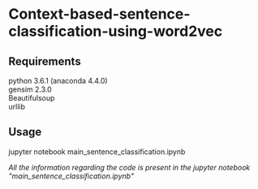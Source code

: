 # Context-based-sentence-classification-using-word2vec

## Requirements

python 3.6.1 (anaconda 4.4.0)
<br>
gensim 2.3.0
<br>
Beautifulsoup
<br>
urllib

## Usage 

jupyter notebook main_sentence_classification.ipynb


<i> All the information regarding the code is present in the jupyter notebook "main_sentence_classification.ipynb"<i>
